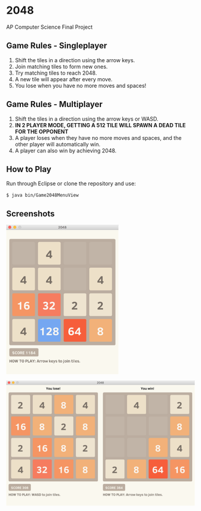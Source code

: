 # 2048
AP Computer Science Final Project

## Game Rules - Singleplayer

1. Shift the tiles in a direction using the arrow keys.
2. Join matching tiles to form new ones.
3. Try matching tiles to reach 2048.
4. A new tile will appear after every move.
5. You lose when you have no more moves and spaces!

## Game Rules - Multiplayer

1. Shift the tiles in a direction using the arrow keys or WASD.
2. **IN 2 PLAYER MODE, GETTING A 512 TILE WILL SPAWN A DEAD TILE FOR THE OPPONENT**
3. A player loses when they have no more moves and spaces, and the other player will automatically win.
4. A player can also win by achieving 2048.

## How to Play

Run through Eclipse or clone the repository and use:
```
$ java bin/Game2048MenuView
```

## Screenshots

<img src="https://raw.githubusercontent.com/justinvyu/2048/master/screenshots/singleplayer.png" alt="singleplayer" width="300px"></img>

<img src="https://raw.githubusercontent.com/justinvyu/2048/master/screenshots/multiplayer.png" alt="multiplyaer" width="600px"></img>
